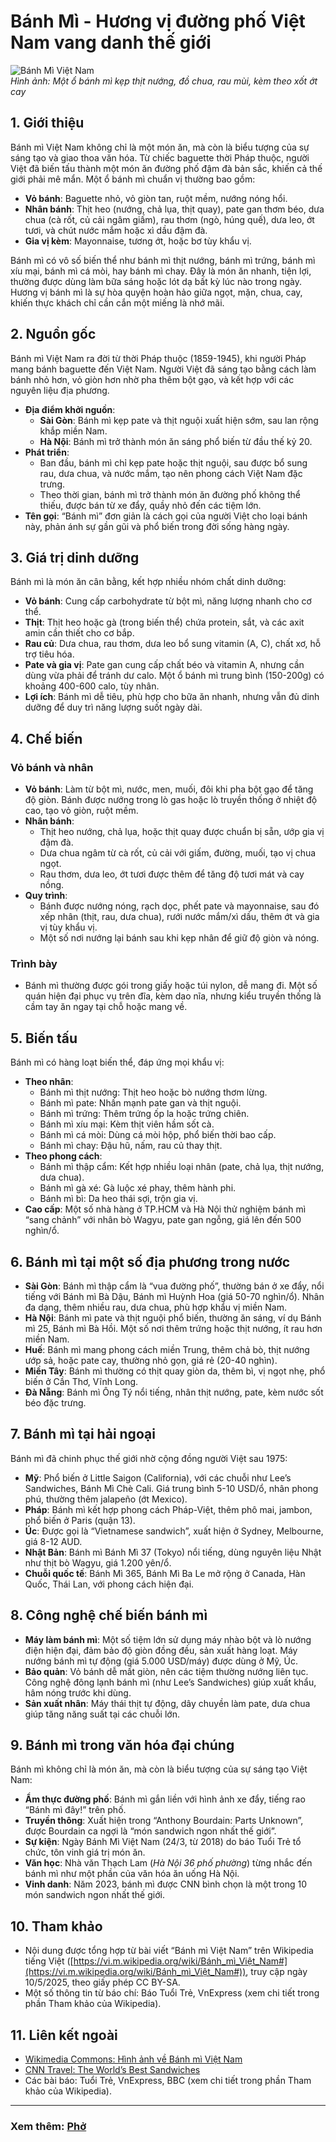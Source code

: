 # Bánh Mì - Hương vị đường phố Việt Nam vang danh thế giới

![Bánh Mì Việt Nam](https://raw.githubusercontent.com/N4mtapdev/Vietnamese-Cuisine/main/Images/banh-mi.jpg)  
*Hình ảnh: Một ổ bánh mì kẹp thịt nướng, đồ chua, rau mùi, kèm theo xốt ớt cay*

## 1. Giới thiệu

Bánh mì Việt Nam không chỉ là một món ăn, mà còn là biểu tượng của sự sáng tạo và giao thoa văn hóa. Từ chiếc baguette thời Pháp thuộc, người Việt đã biến tấu thành một món ăn đường phố đậm đà bản sắc, khiến cả thế giới phải mê mẩn. Một ổ bánh mì chuẩn vị thường bao gồm:  
- **Vỏ bánh**: Baguette nhỏ, vỏ giòn tan, ruột mềm, nướng nóng hổi.  
- **Nhân bánh**: Thịt heo (nướng, chả lụa, thịt quay), pate gan thơm béo, dưa chua (cà rốt, củ cải ngâm giấm), rau thơm (ngò, húng quế), dưa leo, ớt tươi, và chút nước mắm hoặc xì dầu đậm đà.  
- **Gia vị kèm**: Mayonnaise, tương ớt, hoặc bơ tùy khẩu vị.  

Bánh mì có vô số biến thể như bánh mì thịt nướng, bánh mì trứng, bánh mì xíu mại, bánh mì cá mòi, hay bánh mì chay. Đây là món ăn nhanh, tiện lợi, thường được dùng làm bữa sáng hoặc lót dạ bất kỳ lúc nào trong ngày. Hương vị bánh mì là sự hòa quyện hoàn hảo giữa ngọt, mặn, chua, cay, khiến thực khách chỉ cần cắn một miếng là nhớ mãi.

## 2. Nguồn gốc

Bánh mì Việt Nam ra đời từ thời Pháp thuộc (1859-1945), khi người Pháp mang bánh baguette đến Việt Nam. Người Việt đã sáng tạo bằng cách làm bánh nhỏ hơn, vỏ giòn hơn nhờ pha thêm bột gạo, và kết hợp với các nguyên liệu địa phương.  
- **Địa điểm khởi nguồn**:  
  - **Sài Gòn**: Bánh mì kẹp pate và thịt nguội xuất hiện sớm, sau lan rộng khắp miền Nam.  
  - **Hà Nội**: Bánh mì trở thành món ăn sáng phổ biến từ đầu thế kỷ 20.  
- **Phát triển**:  
  - Ban đầu, bánh mì chỉ kẹp pate hoặc thịt nguội, sau được bổ sung rau, dưa chua, và nước mắm, tạo nên phong cách Việt Nam đặc trưng.  
  - Theo thời gian, bánh mì trở thành món ăn đường phố không thể thiếu, được bán từ xe đẩy, quầy nhỏ đến các tiệm lớn.  
- **Tên gọi**: “Bánh mì” đơn giản là cách gọi của người Việt cho loại bánh này, phản ánh sự gần gũi và phổ biến trong đời sống hàng ngày.

## 3. Giá trị dinh dưỡng

Bánh mì là món ăn cân bằng, kết hợp nhiều nhóm chất dinh dưỡng:  
- **Vỏ bánh**: Cung cấp carbohydrate từ bột mì, năng lượng nhanh cho cơ thể.  
- **Thịt**: Thịt heo hoặc gà (trong biến thể) chứa protein, sắt, và các axit amin cần thiết cho cơ bắp.  
- **Rau củ**: Dưa chua, rau thơm, dưa leo bổ sung vitamin (A, C), chất xơ, hỗ trợ tiêu hóa.  
- **Pate và gia vị**: Pate gan cung cấp chất béo và vitamin A, nhưng cần dùng vừa phải để tránh dư calo. Một ổ bánh mì trung bình (150-200g) có khoảng 400-600 calo, tùy nhân.  
- **Lợi ích**: Bánh mì dễ tiêu, phù hợp cho bữa ăn nhanh, nhưng vẫn đủ dinh dưỡng để duy trì năng lượng suốt ngày dài.

## 4. Chế biến

### Vỏ bánh và nhân  
- **Vỏ bánh**: Làm từ bột mì, nước, men, muối, đôi khi pha bột gạo để tăng độ giòn. Bánh được nướng trong lò gas hoặc lò truyền thống ở nhiệt độ cao, tạo vỏ giòn, ruột mềm.  
- **Nhân bánh**:  
  - Thịt heo nướng, chả lụa, hoặc thịt quay được chuẩn bị sẵn, ướp gia vị đậm đà.  
  - Dưa chua ngâm từ cà rốt, củ cải với giấm, đường, muối, tạo vị chua ngọt.  
  - Rau thơm, dưa leo, ớt tươi được thêm để tăng độ tươi mát và cay nồng.  
- **Quy trình**:  
  - Bánh được nướng nóng, rạch dọc, phết pate và mayonnaise, sau đó xếp nhân (thịt, rau, dưa chua), rưới nước mắm/xì dầu, thêm ớt và gia vị tùy khẩu vị.  
  - Một số nơi nướng lại bánh sau khi kẹp nhân để giữ độ giòn và nóng.

### Trình bày  
- Bánh mì thường được gói trong giấy hoặc túi nylon, dễ mang đi. Một số quán hiện đại phục vụ trên đĩa, kèm dao nĩa, nhưng kiểu truyền thống là cầm tay ăn ngay tại chỗ hoặc mang về.

## 5. Biến tấu

Bánh mì có hàng loạt biến thể, đáp ứng mọi khẩu vị:  
- **Theo nhân**:  
  - Bánh mì thịt nướng: Thịt heo hoặc bò nướng thơm lừng.  
  - Bánh mì pate: Nhấn mạnh pate gan và thịt nguội.  
  - Bánh mì trứng: Thêm trứng ốp la hoặc trứng chiên.  
  - Bánh mì xíu mại: Kèm thịt viên hầm sốt cà.  
  - Bánh mì cá mòi: Dùng cá mòi hộp, phổ biến thời bao cấp.  
  - Bánh mì chay: Đậu hũ, nấm, rau củ thay thịt.  
- **Theo phong cách**:  
  - Bánh mì thập cẩm: Kết hợp nhiều loại nhân (pate, chả lụa, thịt nướng, dưa chua).  
  - Bánh mì gà xé: Gà luộc xé phay, thêm hành phi.  
  - Bánh mì bì: Da heo thái sợi, trộn gia vị.  
- **Cao cấp**: Một số nhà hàng ở TP.HCM và Hà Nội thử nghiệm bánh mì “sang chảnh” với nhân bò Wagyu, pate gan ngỗng, giá lên đến 500 nghìn/ổ.

## 6. Bánh mì tại một số địa phương trong nước

- **Sài Gòn**: Bánh mì thập cẩm là “vua đường phố”, thường bán ở xe đẩy, nổi tiếng với Bánh mì Bà Dậu, Bánh mì Huỳnh Hoa (giá 50-70 nghìn/ổ). Nhân đa dạng, thêm nhiều rau, dưa chua, phù hợp khẩu vị miền Nam.  
- **Hà Nội**: Bánh mì pate và thịt nguội phổ biến, thường ăn sáng, ví dụ Bánh mì 25, Bánh mì Bà Hồi. Một số nơi thêm trứng hoặc thịt nướng, ít rau hơn miền Nam.  
- **Huế**: Bánh mì mang phong cách miền Trung, thêm chả bò, thịt nướng ướp sả, hoặc pate cay, thường nhỏ gọn, giá rẻ (20-40 nghìn).  
- **Miền Tây**: Bánh mì thường có thịt quay giòn da, thêm bì, vị ngọt nhẹ, phổ biến ở Cần Thơ, Vĩnh Long.  
- **Đà Nẵng**: Bánh mì Ông Tý nổi tiếng, nhân thịt nướng, pate, kèm nước sốt béo đặc trưng.

## 7. Bánh mì tại hải ngoại

Bánh mì đã chinh phục thế giới nhờ cộng đồng người Việt sau 1975:  
- **Mỹ**: Phổ biến ở Little Saigon (California), với các chuỗi như Lee’s Sandwiches, Bánh Mì Chè Cali. Giá trung bình 5-10 USD/ổ, nhân phong phú, thường thêm jalapeño (ớt Mexico).  
- **Pháp**: Bánh mì kết hợp phong cách Pháp-Việt, thêm phô mai, jambon, phổ biến ở Paris (quận 13).  
- **Úc**: Được gọi là “Vietnamese sandwich”, xuất hiện ở Sydney, Melbourne, giá 8-12 AUD.  
- **Nhật Bản**: Bánh mì Bánh Mì 37 (Tokyo) nổi tiếng, dùng nguyên liệu Nhật như thịt bò Wagyu, giá 1.200 yên/ổ.  
- **Chuỗi quốc tế**: Bánh Mì 365, Bánh Mì Ba Le mở rộng ở Canada, Hàn Quốc, Thái Lan, với phong cách hiện đại.

## 8. Công nghệ chế biến bánh mì

- **Máy làm bánh mì**: Một số tiệm lớn sử dụng máy nhào bột và lò nướng điện hiện đại, đảm bảo độ giòn đồng đều, sản xuất hàng loạt. Máy nướng bánh mì tự động (giá 5.000 USD/máy) được dùng ở Mỹ, Úc.  
- **Bảo quản**: Vỏ bánh dễ mất giòn, nên các tiệm thường nướng liên tục. Công nghệ đông lạnh bánh mì (như Lee’s Sandwiches) giúp xuất khẩu, hâm nóng trước khi dùng.  
- **Sản xuất nhân**: Máy thái thịt tự động, dây chuyền làm pate, dưa chua giúp tăng năng suất tại các chuỗi lớn.

## 9. Bánh mì trong văn hóa đại chúng

Bánh mì không chỉ là món ăn, mà còn là biểu tượng của sự sáng tạo Việt Nam:  
- **Ẩm thực đường phố**: Bánh mì gắn liền với hình ảnh xe đẩy, tiếng rao “Bánh mì đây!” trên phố.  
- **Truyền thông**: Xuất hiện trong “Anthony Bourdain: Parts Unknown”, được Bourdain ca ngợi là “món sandwich ngon nhất thế giới”.  
- **Sự kiện**: Ngày Bánh Mì Việt Nam (24/3, từ 2018) do báo Tuổi Trẻ tổ chức, tôn vinh giá trị món ăn.  
- **Văn học**: Nhà văn Thạch Lam (*Hà Nội 36 phố phường*) từng nhắc đến bánh mì như một phần của văn hóa ăn uống Hà Nội.  
- **Vinh danh**: Năm 2023, bánh mì được CNN bình chọn là một trong 10 món sandwich ngon nhất thế giới.

## 10. Tham khảo

- Nội dung được tổng hợp từ bài viết “Bánh mì Việt Nam” trên Wikipedia tiếng Việt ([https://vi.m.wikipedia.org/wiki/Bánh_mì_Việt_Nam#](https://vi.m.wikipedia.org/wiki/Bánh_mì_Việt_Nam#)), truy cập ngày 10/5/2025, theo giấy phép CC BY-SA.  
- Một số thông tin từ báo chí: Báo Tuổi Trẻ, VnExpress (xem chi tiết trong phần Tham khảo của Wikipedia).

## 11. Liên kết ngoài

- [Wikimedia Commons: Hình ảnh về Bánh mì Việt Nam](https://commons.wikimedia.org/wiki/Category:Banh_mi)  
- [CNN Travel: The World’s Best Sandwiches](https://www.cnn.com/travel/article/best-sandwiches-world)  
- Các bài báo: Tuổi Trẻ, VnExpress, BBC (xem chi tiết trong phần Tham khảo của Wikipedia).
---
### Xem thêm: [Phở](Recipes/pho.md) 